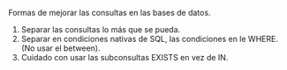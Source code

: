 Formas de mejorar las consultas en las bases de datos.

1. Separar las consultas lo más que se pueda.
2. Separar en condiciones nativas de SQL, las condiciones en le WHERE. (No usar el between).
3. Cuidado con usar las subconsultas EXISTS en vez de IN.
